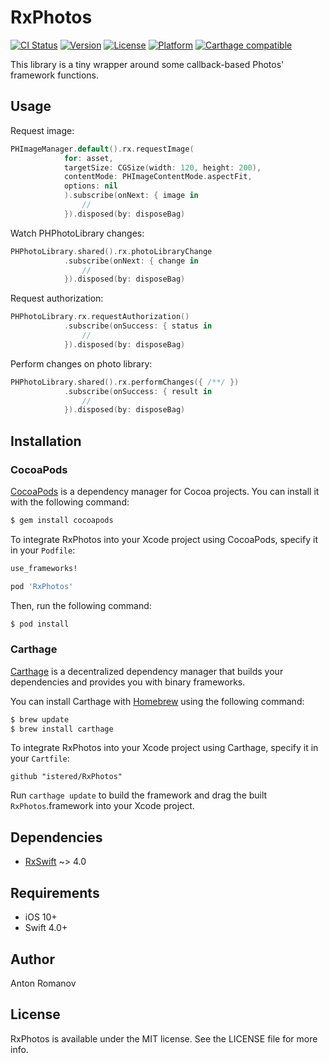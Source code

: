 # RxPhotos

[![CI Status](http://img.shields.io/travis/istered/RxPhotos.svg?style=flat)](https://travis-ci.org/istered/RxPhotos)
[![Version](https://img.shields.io/cocoapods/v/RxPhotos.svg?style=flat)](https://cocoapods.org/pods/RxPhotos)
[![License](https://img.shields.io/cocoapods/l/RxPhotos.svg?style=flat)](https://cocoapods.org/pods/RxPhotos)
[![Platform](https://img.shields.io/cocoapods/p/RxPhotos.svg?style=flat)](https://cocoapods.org/pods/RxPhotos)
[![Carthage compatible](https://img.shields.io/badge/Carthage-compatible-4BC51D.svg?style=flat)](https://github.com/Carthage/Carthage)

This library is a tiny wrapper around some callback-based Photos' framework functions.

## Usage

Request image:
```swift
PHImageManager.default().rx.requestImage(
            for: asset,
            targetSize: CGSize(width: 120, height: 200),
            contentMode: PHImageContentMode.aspectFit,
            options: nil
            ).subscribe(onNext: { image in
                //
            }).disposed(by: disposeBag)
```

Watch PHPhotoLibrary changes:
```swift
PHPhotoLibrary.shared().rx.photoLibraryChange
            .subscribe(onNext: { change in
                //
            }).disposed(by: disposeBag)
```

Request authorization:
```swift
PHPhotoLibrary.rx.requestAuthorization()
            .subscribe(onSuccess: { status in
                //
            }).disposed(by: disposeBag)
```

Perform changes on photo library:
```swift
PHPhotoLibrary.shared().rx.performChanges({ /**/ })
            .subscribe(onSuccess: { result in
                //
            }).disposed(by: disposeBag)
```

## Installation

### CocoaPods

[CocoaPods](http://cocoapods.org) is a dependency manager for Cocoa projects. You can install it with the following command:

```bash
$ gem install cocoapods
```

To integrate RxPhotos into your Xcode project using CocoaPods, specify it in your `Podfile`:

```ruby
use_frameworks!

pod 'RxPhotos'
```

Then, run the following command:

```bash
$ pod install
```


### Carthage

[Carthage](https://github.com/Carthage/Carthage) is a decentralized dependency manager that builds your dependencies and provides you with binary frameworks.

You can install Carthage with [Homebrew](http://brew.sh/) using the following command:

```bash
$ brew update
$ brew install carthage
```

To integrate RxPhotos into your Xcode project using Carthage, specify it in your `Cartfile`:

```ogdl
github "istered/RxPhotos"
```

Run `carthage update` to build the framework and drag the built `RxPhotos`.framework into your Xcode project.


## Dependencies
* [RxSwift](https://github.com/ReactiveX/RxSwift) ~> 4.0

## Requirements
* iOS 10+
* Swift 4.0+ 

## Author

Anton Romanov


## License

RxPhotos is available under the MIT license. See the LICENSE file for more info.
